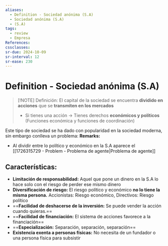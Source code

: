 ```yaml
---
aliases:
  - Definition - Sociedad anónima (S.A)
  - Sociedad anónima (S.A)
  - (S.A)
tags:
  - review
  - Empresa
References: 
cssclasses:
sr-due: 2024-10-09
sr-interval: 12
sr-ease: 230
---
```

# Definition - Sociedad anónima (S.A)

> [!NOTE] Definición:
> El capital de la sociedad se encuentra **dividido en acciones** que se **transmiten en los mercados**
> + Si tienes una acción → Tienes derechos **económicos y políticos** (Funciones económica y funciones de coordinación)

Este tipo de sociedad se ha dado con popularidad en la sociedad moderna, sin embargo conlleva un problema: 
**Remarks:** 
+ Al dividir entre lo político y económico en la S.A aparece el [[1726315729 - Problem - Problema de agente|Problema de agente]]

## Características:
+ **Limitación de responsabilidad:** Aquel que pone un dinero en la S.A lo hace solo con el riesgo de perder ese mismo dinero 
+ **Diversificación de riesgo:** El riesgo político y económico **no lo tiene la misma persona.** Accionistas: Riesgo económico, Directivos: Riesgo político
+ ==**Facilidad de deshacerse de la inversión:** Se puede vender la acción cuando quieras.==
+ ==**Facilidad de financiación:** El sistema de acciones favorece a la financiación==
+ ==**Especialización:** Separación, separación, separación==
+ **Existencia exenta a personas físicas:** No necesita de un fundador o una persona física para subsistir